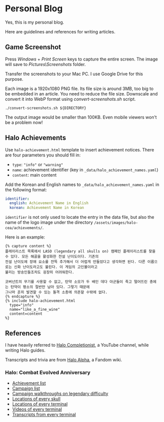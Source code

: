 # Personal Blog

Yes, this is my personal blog.

Here are guidelines and references for writing articles.

## Game Screenshot

Press *Windows* + *Print Screen* keys to capture the entire screen. The image will save to *Pictures\Screenshots*
folder.

Transfer the screenshots to your Mac PC. I use Google Drive for this purpose.

Each image is a 1920x1080 PNG file. Its file size is around 3MB, too big to be embedded in an article. You need to
reduce the file size. Downscale and convert it into WebP format using *convert-screenshots.sh* script.

```shell
./convert-screenshots.sh ${DIRECTORY}
```

The output image would be smaller than 100KB. Even mobile viewers won't be a problem now!

## Halo Achievements

Use `halo-achievement.html` template to insert achievement notices. There are four parameters you should fill in:

- `type`: `"info"` or `"warning"`
- `name`: achievement identifier (key in `_data/halo_achievement_names.yaml`)
- `content`: main content

Add the Korean and English names to `_data/halo_achievement_names.yaml` in the following format:

```yaml
identifier:
  english: Achievement Name in English
  korean: Achievement Name in Korean
```

`identifier` is not only used to locate the entry in the data file, but also the name of the logo image under the
directory `/assets/images/halo-cea/achievements/`.

Here is an example:

```
{% capture content %}
플레이리스트 목록에서 LASO (legendary all skulls on) 캠페인 플레이리스트를 찾을 수 있다. 모든 해골을 활성화한 전설 난이도이다. 기존의
전설 난이도에 장애 요소를 잔뜩 추가해서 더 어렵게 만들었다고 생각하면 된다. 다른 이름으로는 신화 난이도라고도 불린다. 이 게임의 고인물이라고
불리는 방송인들조차도 굉장히 어려워한다.

코버넌트의 무기를 사용할 수 없고, 탄약 소모가 두 배인 데다 아군들이 죽고 떨어뜨린 총에는 탄약이 평소의 절반만 남아 있다. 그렇기 때문에
그나마 흔히 발견할 수 있는 돌격 소총에 의존할 수밖에 없다.
{% endcapture %}
{% include halo-achievement.html
  type="info"
  name="like_a_fine_wine"
  content=content
%}
```

## References

I have heavily referred to [Halo Completionist](https://youtube.com/@HaloCompletionist), a YouTube channel, while
writing Halo guides.

Transcripts and trivia are from [Halo Alpha](https://halo.fandom.com/wiki/Halo_Alpha), a Fandom wiki.

### Halo: Combat Evolved Anniversary

- [Achievement list](https://steamcommunity.com/stats/976730/achievements/)
- [Campaign list](https://halo.fandom.com/wiki/Halo:_Combat_Evolved_Anniversary#Campaign_2)
- [Campaign walkthroughs on legendary difficulty](https://youtube.com/playlist?list=PL3bi5dIhs8VW5DLy7E19339-TwQEhNI59)
- [Locations of every skull](https://youtu.be/3_cv8mjNuoY)
- [Locations of every terminal](https://youtu.be/jh2UytziVqQ)
- [Videos of every terminal](https://youtu.be/TyKoYmgD_tQ)
- [Transcripts from every terminal](https://halo.fandom.com/wiki/Terminal/Halo:_Combat_Evolved_Anniversary)
